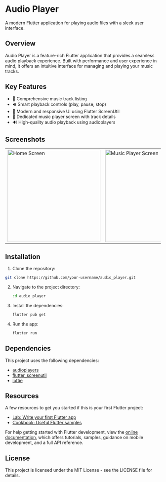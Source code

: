 # Audio Player

A modern Flutter application for playing audio files with a sleek user interface.

## Overview

Audio Player is a feature-rich Flutter application that provides a seamless audio playback experience. Built with performance and user experience in mind, it offers an intuitive interface for managing and playing your music tracks.

## Key Features

- 🎵 Comprehensive music track listing
- ⏯️ Smart playback controls (play, pause, stop)
- 🎨 Modern and responsive UI using Flutter ScreenUtil
- 📱 Dedicated music player screen with track details
- 🔊 High-quality audio playback using audioplayers

## Screenshots

<table>
  <tr>
    <td><img src='https://github.com/user-attachments/assets/6ef0bee2-1e1e-4c67-9205-5beea7231fac' width=300 alt="Home Screen"/></td>
    <td><img src='https://github.com/user-attachments/assets/0feb5e37-dcea-486f-b04a-535df5d05b1a' width=300 alt="Music Player Screen"/></td>
  </tr>
</table>

## Installation

1. Clone the repository:

```sh
git clone https://github.com/your-username/audio_player.git
```

2. Navigate to the project directory:
   ```sh
   cd audio_player
   ```
3. Install the dependencies:
   ```sh
   flutter pub get
   ```
4. Run the app:
   ```sh
   flutter run
   ```

## Dependencies

This project uses the following dependencies:

- [audioplayers](https://pub.dev/packages/audioplayers)
- [flutter_screenutil](https://pub.dev/packages/flutter_screenutil)
- [lottie](https://pub.dev/packages/lottie)

## Resources

A few resources to get you started if this is your first Flutter project:

- [Lab: Write your first Flutter app](https://docs.flutter.dev/get-started/codelab)
- [Cookbook: Useful Flutter samples](https://docs.flutter.dev/cookbook)

For help getting started with Flutter development, view the [online documentation](https://docs.flutter.dev/), which offers tutorials, samples, guidance on mobile development, and a full API reference.

## License

This project is licensed under the MIT License - see the LICENSE file for details.
